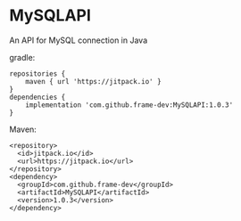 # MySQLAPI
An API for MySQL connection in Java

gradle:

```text
repositories {
    maven { url 'https://jitpack.io' }
}
dependencies {
    implementation 'com.github.frame-dev:MySQLAPI:1.0.3'
}
```
Maven:
```text
<repository>
  <id>jitpack.io</id>
  <url>https://jitpack.io</url>
</repository>
<dependency>
  <groupId>com.github.frame-dev</groupId>
  <artifactId>MySQLAPI</artifactId>
  <version>1.0.3</version>
</dependency>
```
